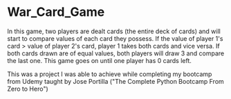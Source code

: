 # War_Card_Game
In this game, two players are dealt cards (the entire deck of cards) and will start to compare values of each card they possess. If the value of player 1's card > value of player 2's card, player 1 takes both cards and vice versa. If both cards drawn are of equal values, both players will draw 3 and compare the last one. This game goes on until one player has 0 cards left. 


This was a project I was able to achieve while completing my bootcamp from Udemy taught by Jose Portilla ("The Complete Python Bootcamp From Zero to Hero")
